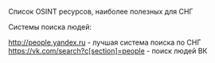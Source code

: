 Список OSINT ресурсов, наиболее полезных для СНГ

Системы поиска людей:

http://people.yandex.ru - лучшая система поиска по СНГ
https://vk.com/search?c[section]=people - поиск людей ВК
